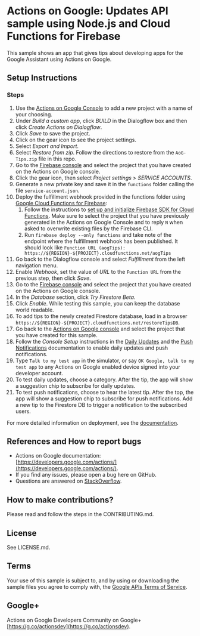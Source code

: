 # Actions on Google: Updates API sample using Node.js and Cloud Functions for Firebase

This sample shows an app that gives tips about developing apps for the Google Assistant
using Actions on Google.

## Setup Instructions

### Steps
1. Use the [Actions on Google Console](https://console.actions.google.com) to add a new project with a name of your choosing.
1. Under *Build a custom app*, click *BUILD* in the Dialogflow box and then click *Create Actions on Dialogflow*.
1. Click *Save* to save the project.
1. Click on the gear icon to see the project settings.
1. Select *Export and Import*.
1. Select *Restore from zip*. Follow the directions to restore from the `AoG-Tips.zip` file in this repo.
1. Go to the [Firebase console](https://console.firebase.google.com) and select the project that you have created on the Actions on Google console.
1. Click the gear icon, then select *Project settings* > *SERVICE ACCOUNTS*.
1. Generate a new private key and save it in the `functions` folder calling the file `service-account.json`.
1. Deploy the fulfillment webhook provided in the functions folder using [Google Cloud Functions for Firebase](https://firebase.google.com/docs/functions/):
   1. Follow the instructions to [set up and initialize Firebase SDK for Cloud Functions](https://firebase.google.com/docs/functions/get-started#set_up_and_initialize_functions_sdk). Make sure to select the project that you have previously generated in the Actions on Google Console and to reply `N` when asked to overwrite existing files by the Firebase CLI.
   1. Run `firebase deploy --only functions` and take note of the endpoint where the fulfillment webhook has been published. It should look like `Function URL (aogTips): https://${REGION}-${PROJECT}.cloudfunctions.net/aogTips`
1. Go back to the Dialogflow console and select *Fulfillment* from the left navigation menu.
1. Enable *Webhook*, set the value of *URL* to the `Function URL` from the previous step, then click *Save*.
1. Go to the [Firebase console](https://console.firebase.google.com) and select the project that you have created on the Actions on Google console.
1. In the *Database* section, click *Try Firestore Beta*.
1. Click *Enable*. While testing this sample, you can keep the database world readable.
1. To add tips to the newly created Firestore database, load in a browser `https://${REGION}-${PROJECT}.cloudfunctions.net/restoreTipsDB`.
1. Go back to the [Actions on Google console](https://console.actions.google.com) and select the project that you have created for this sample.
1. Follow the *Console Setup* instructions in the [Daily Updates](https://developers.google.com/actions/assistant/updates/daily) and the [Push Notifications](https://developers.google.com/actions/assistant/updates/notifications) documentation to enable daily updates and push notifications.
1. Type `Talk to my test app` in the simulator, or say `OK Google, talk to my test app` to any Actions on Google enabled device signed into your developer account.
1. To test daily updates, choose a category. After the tip, the app will show a suggestion chip to subscribe for daily updates.
1. To test push notifications, choose to hear the latest tip. After the top, the app will show
a suggestion chip to subscribe for push notifications. Add a new tip to the Firestore DB to trigger a notification to the subscribed users.

For more detailed information on deployment, see the [documentation](https://developers.google.com/actions/dialogflow/deploy-fulfillment).

## References and How to report bugs
* Actions on Google documentation: [https://developers.google.com/actions/](https://developers.google.com/actions/).
* If you find any issues, please open a bug here on GitHub.
* Questions are answered on [StackOverflow](https://stackoverflow.com/questions/tagged/actions-on-google).

## How to make contributions?
Please read and follow the steps in the CONTRIBUTING.md.

## License
See LICENSE.md.

## Terms
Your use of this sample is subject to, and by using or downloading the sample files you agree to comply with, the [Google APIs Terms of Service](https://developers.google.com/terms/).

## Google+
Actions on Google Developers Community on Google+ [https://g.co/actionsdev](https://g.co/actionsdev).

